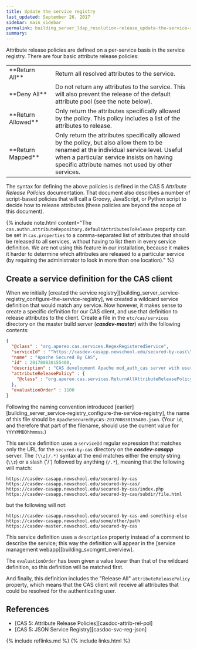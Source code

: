 ```yaml
---
title: Update the service registry
last_updated: September 26, 2017
sidebar: main_sidebar
permalink: building_server_ldap_resolution-release_update-the-service-registry.html
summary:
---
```


Attribute release policies are defined on a per-service basis in the service registry. There are four basic attribute release policies:

<table>
    <colgroup>
        <col width="25%" />
        <col width="75%" />
    </colgroup>
    <tbody>
        <tr>
            <td markdown="span">**Return All**</td>
            <td markdown="span">Return all resolved attributes to the service.</td>
        </tr>
        <tr>
           <td markdown="span">**Deny All**</td>
           <td markdown="span">Do not return any attributes to the service. This will also prevent the release of the default attribute pool (see the note below).</td>
        </tr>
        <tr>
            <td markdown="span">**Return Allowed**</td>
            <td markdown="span">Only return the attributes specifically allowed by the policy. This policy includes a list of the attributes to release.</td>
        </tr>
        <tr>
            <td markdown="span">**Return Mapped**</td>
            <td markdown="span">Only return the attributes specifically allowed by the policy, but also allow them to be renamed at the individual service level. Useful when a particular service insists on having specific attribute names not used by other services.</td>
        </tr>
    </tbody>
</table>

The syntax for defining the above policies is defined in the CAS 5 *Attribute Release Policies* documentation. That document also describes a number of script-based policies that will call a Groovy, JavaScript, or Python script to decide how to release attributes (these policies are beyond the scope of this document).

{% include note.html content="The `cas.authn.attributeRepository.defaultAttributesToRelease` property can be set in `cas.properties` to a comma-separated list of attributes that should be released to all services, without having to list them in every service definition. We are not using this feature in our installation, because it makes it harder to determine which attributes are released to a particular service (by requiring the administrator to look in more than one location)." %}

## Create a service definition for the CAS client

When we initially [created the service registry][building_server_service-registry_configure-the-service-registry], we created a wildcard service definition that would match any service. Now however, it makes sense to create a specific definition for our CAS client, and use that definition to release attributes to the client. Create a file in the `etc/cas/services` directory on the master build server (***casdev-master***) with the following contents:

```json
{
  "@class" : "org.apereo.cas.services.RegexRegisteredService",
  "serviceId" : "^https://casdev-casapp.newschool.edu/secured-by-cas(\\z|/.*)",
  "name" : "Apache Secured By CAS",
  "id" : 201700830155400,
  "description" : "CAS development Apache mod_auth_cas server with username/password protection",
  "attributeReleasePolicy" : {
    "@class" : "org.apereo.cas.services.ReturnAllAttributeReleasePolicy"
  },
  "evaluationOrder" : 1100
}
```

Following the naming convention introduced [earlier][building_server_service-registry_configure-the-service-registry], the name of this file should be `ApacheSecuredByCAS-201700830155400.json`. (Your `id`, and therefore that part of the filename, should use the current value for `YYYYMMDDhhmmss`.)

This service definition uses a `serviceId` regular expression that matches only the URL for the `secured-by-cas` directory on the ***casdev-casapp*** server. The `(\\z|/.*)` syntax at the end matches either the empty string (`\\z`) or a slash ('/') followed by anything (`/.*`), meaning that the following will match:

```
https://casdev-casapp.newschool.edu/secured-by-cas
https://casdev-casapp.newschool.edu/secured-by-cas/
https://casdev-casapp.newschool.edu/secured-by-cas/index.php
https://casdev-casapp.newschool.edu/secured-by-cas/subdir/file.html
```

but the following will not:

```
https://casdev-casapp.newschool.edu/secured-by-cas-and-something-else
https://casdev-casapp.newschool.edu/some/other/path
https://casdev-master.newschool.edu/secured-by-cas
```

This service definition uses a `description` property instead of a comment to describe the service; this way the definition will appear in the [service management webapp][building_svcmgmt_overview].

The `evaluationOrder` has been given a value lower than that of the wildcard definition, so this definition will be matched first.

And finally, this definition includes the "Release All" `attributeReleasePolicy` property, which means that the CAS client will receive all attributes that could be resolved for the authenticating user.

## References

* [CAS 5: Attribute Release Policies][casdoc-attrib-rel-pol]
* [CAS 5: JSON Service Registry][casdoc-svc-reg-json]

{% include reflinks.md %}
{% include links.html %}
